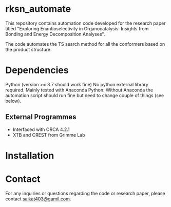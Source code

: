 # rksn_automate

This repository contains automation code developed for the research paper titled "Exploring Enantioselectivity in Organocatalysis: Insights from Bonding and Energy Decomposition Analyses". 


The code automates the TS search method for all the conformers based on the product structure.

# Dependencies

Python (version >= 3.7 should work fine)
No python external library required.
Mainly tested with Anaconda Python.
Without Anaconda the automation script should run fine but need to change couple of things (see below).

## External Programmes

- Interfaced with ORCA 4.2.1
- XTB and CREST from Grimme Lab 


# Installation


# Contact
For any inquiries or questions regarding the code or research paper, please contact saikat403@gamil.com.






